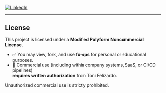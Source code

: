 [![LinkedIn](https://img.shields.io/badge/LinkedIn-Toni%20Felizardo-blue?style=flat&logo=linkedin)](https://linkedin.com/in/antonio-campos-b67524180)

---

## License

This project is licensed under a **Modified Polyform Noncommercial License**.

- ✅ You may view, fork, and use **fx-ops** for personal or educational purposes.  
- 🚫 Commercial use (including within company systems, SaaS, or CI/CD pipelines)  
  **requires written authorization** from Toni Felizardo.  

Unauthorized commercial use is strictly prohibited.
